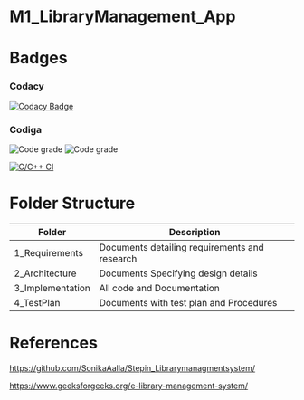 # M1_LibraryManagement_App

# Badges

### Codacy
[![Codacy Badge](https://app.codacy.com/project/badge/Grade/a1b44e5844004d44ad743df41caf240c)](https://www.codacy.com/gh/FazalulrehmanBelwadi/M1_LibraryManagement_App/dashboard?utm_source=github.com&amp;utm_medium=referral&amp;utm_content=FazalulrehmanBelwadi/M1_LibraryManagement_App&amp;utm_campaign=Badge_Grade)

### Codiga
![Code grade](https://api.codiga.io/project/31034/score/svg)
![Code grade](https://api.codiga.io/project/31034/status/svg)



[![C/C++ CI](https://github.com/FazalulrehmanBelwadi/M1_LibraryManagement_App/actions/workflows/staticcpp.yml/badge.svg)](https://github.com/FazalulrehmanBelwadi/M1_LibraryManagement_App/actions/workflows/staticcpp.yml)

# Folder Structure

|Folder|Description |
|---- |----|
|1_Requirements |Documents detailing requirements and research |
|2_Architecture |Documents Specifying design details |
|3_Implementation |All code and Documentation |
|4_TestPlan |Documents with test plan and Procedures |

# References
https://github.com/SonikaAalla/Stepin_Librarymanagmentsystem/

https://www.geeksforgeeks.org/e-library-management-system/
